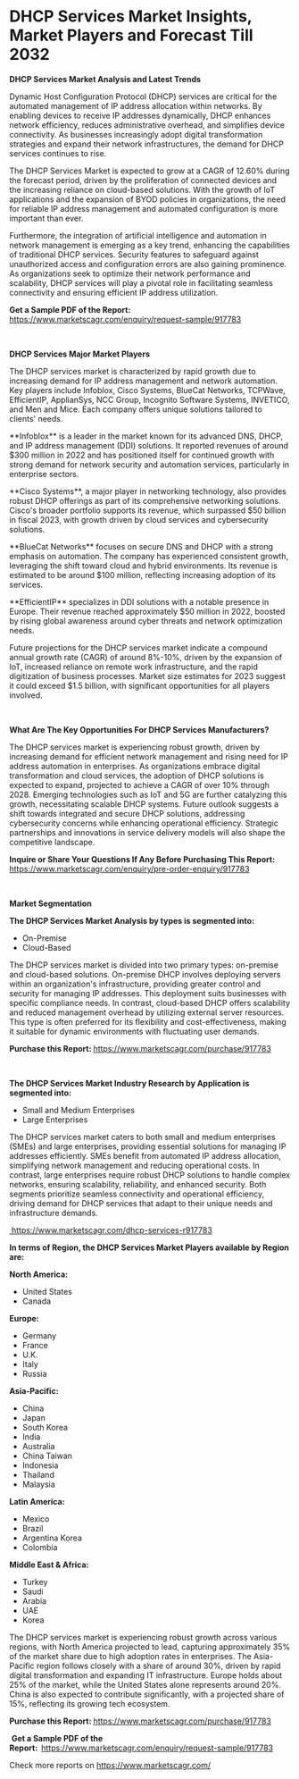 <p><h1>DHCP Services Market Insights, Market Players and Forecast Till 2032</h1></p><p><strong>DHCP Services Market Analysis and Latest Trends</strong></p>
<p><p>Dynamic Host Configuration Protocol (DHCP) services are critical for the automated management of IP address allocation within networks. By enabling devices to receive IP addresses dynamically, DHCP enhances network efficiency, reduces administrative overhead, and simplifies device connectivity. As businesses increasingly adopt digital transformation strategies and expand their network infrastructures, the demand for DHCP services continues to rise.</p><p>The DHCP Services Market is expected to grow at a CAGR of 12.60% during the forecast period, driven by the proliferation of connected devices and the increasing reliance on cloud-based solutions. With the growth of IoT applications and the expansion of BYOD policies in organizations, the need for reliable IP address management and automated configuration is more important than ever.</p><p>Furthermore, the integration of artificial intelligence and automation in network management is emerging as a key trend, enhancing the capabilities of traditional DHCP services. Security features to safeguard against unauthorized access and configuration errors are also gaining prominence. As organizations seek to optimize their network performance and scalability, DHCP services will play a pivotal role in facilitating seamless connectivity and ensuring efficient IP address utilization.</p></p>
<p><strong>Get a Sample PDF of the Report:&nbsp;</strong> <a href="https://www.marketscagr.com/enquiry/request-sample/917783?utm_campaign=2315&utm_medium=2&utm_source=Github&utm_content=ia&utm_term=05032025&utm_id=dhcp-services">https://www.marketscagr.com/enquiry/request-sample/917783</a></p>
<p>&nbsp;</p>
<p><strong>DHCP Services Major Market Players</strong></p>
<p><p>The DHCP services market is characterized by rapid growth due to increasing demand for IP address management and network automation. Key players include Infoblox, Cisco Systems, BlueCat Networks, TCPWave, EfficientIP, ApplianSys, NCC Group, Incognito Software Systems, INVETICO, and Men and Mice. Each company offers unique solutions tailored to clients' needs.</p><p>**Infoblox** is a leader in the market known for its advanced DNS, DHCP, and IP address management (DDI) solutions. It reported revenues of around $300 million in 2022 and has positioned itself for continued growth with strong demand for network security and automation services, particularly in enterprise sectors.</p><p>**Cisco Systems**, a major player in networking technology, also provides robust DHCP offerings as part of its comprehensive networking solutions. Cisco's broader portfolio supports its revenue, which surpassed $50 billion in fiscal 2023, with growth driven by cloud services and cybersecurity solutions.</p><p>**BlueCat Networks** focuses on secure DNS and DHCP with a strong emphasis on automation. The company has experienced consistent growth, leveraging the shift toward cloud and hybrid environments. Its revenue is estimated to be around $100 million, reflecting increasing adoption of its services.</p><p>**EfficientIP** specializes in DDI solutions with a notable presence in Europe. Their revenue reached approximately $50 million in 2022, boosted by rising global awareness around cyber threats and network optimization needs.</p><p>Future projections for the DHCP services market indicate a compound annual growth rate (CAGR) of around 8%-10%, driven by the expansion of IoT, increased reliance on remote work infrastructure, and the rapid digitization of business processes. Market size estimates for 2023 suggest it could exceed $1.5 billion, with significant opportunities for all players involved.</p></p>
<p>&nbsp;</p>
<p><strong>What Are The Key Opportunities For DHCP Services Manufacturers?</strong></p>
<p><p>The DHCP services market is experiencing robust growth, driven by increasing demand for efficient network management and rising need for IP address automation in enterprises. As organizations embrace digital transformation and cloud services, the adoption of DHCP solutions is expected to expand, projected to achieve a CAGR of over 10% through 2028. Emerging technologies such as IoT and 5G are further catalyzing this growth, necessitating scalable DHCP systems. Future outlook suggests a shift towards integrated and secure DHCP solutions, addressing cybersecurity concerns while enhancing operational efficiency. Strategic partnerships and innovations in service delivery models will also shape the competitive landscape.</p></p>
<p><strong>Inquire or Share Your Questions If Any Before Purchasing This Report:</strong> <a href="https://www.marketscagr.com/enquiry/pre-order-enquiry/917783?utm_campaign=2315&utm_medium=2&utm_source=Github&utm_content=ia&utm_term=05032025&utm_id=dhcp-services">https://www.marketscagr.com/enquiry/pre-order-enquiry/917783</a></p>
<p>&nbsp;</p>
<p><strong>Market Segmentation</strong></p>
<p><strong>The DHCP Services Market Analysis by types is segmented into:</strong></p>
<p><ul><li>On-Premise</li><li>Cloud-Based</li></ul></p>
<p><p>The DHCP services market is divided into two primary types: on-premise and cloud-based solutions. On-premise DHCP involves deploying servers within an organization's infrastructure, providing greater control and security for managing IP addresses. This deployment suits businesses with specific compliance needs. In contrast, cloud-based DHCP offers scalability and reduced management overhead by utilizing external server resources. This type is often preferred for its flexibility and cost-effectiveness, making it suitable for dynamic environments with fluctuating user demands.</p></p>
<p><strong>Purchase this Report:&nbsp;</strong><a href="https://www.marketscagr.com/purchase/917783?utm_campaign=2315&utm_medium=2&utm_source=Github&utm_content=ia&utm_term=05032025&utm_id=dhcp-services">https://www.marketscagr.com/purchase/917783</a></p>
<p>&nbsp;</p>
<p><strong>The DHCP Services Market Industry Research by Application is segmented into:</strong></p>
<p><ul><li>Small and Medium Enterprises</li><li>Large Enterprises</li></ul></p>
<p><p>The DHCP services market caters to both small and medium enterprises (SMEs) and large enterprises, providing essential solutions for managing IP addresses efficiently. SMEs benefit from automated IP address allocation, simplifying network management and reducing operational costs. In contrast, large enterprises require robust DHCP solutions to handle complex networks, ensuring scalability, reliability, and enhanced security. Both segments prioritize seamless connectivity and operational efficiency, driving demand for DHCP services that adapt to their unique needs and infrastructure demands.</p></p>
<p><a href="https://www.marketscagr.com/dhcp-services-r917783?utm_campaign=2315&utm_medium=2&utm_source=Github&utm_content=ia&utm_term=05032025&utm_id=dhcp-services">&nbsp;https://www.marketscagr.com/dhcp-services-r917783</a></p>
<p><strong>In terms of Region, the DHCP Services Market Players available by Region are:</strong></p>
<p>
    <p> <strong> North America: </strong>
        <ul>
            <li>United States</li>
            <li>Canada</li>
        </ul>
        </p> 
    <p> <strong> Europe: </strong>
        <ul>
            <li>Germany</li>
            <li>France</li>
            <li>U.K.</li>
            <li>Italy</li>
            <li>Russia</li>
        </ul>
        </p> 
    <p> <strong> Asia-Pacific: </strong>
        <ul>
            <li>China</li>
            <li>Japan</li>
            <li>South Korea</li>
            <li>India</li>
            <li>Australia</li>
            <li>China Taiwan</li>
            <li>Indonesia</li>
            <li>Thailand</li>
            <li>Malaysia</li>
        </ul>
        </p> 
    <p> <strong> Latin America: </strong>
        <ul>
            <li>Mexico</li>
            <li>Brazil</li>
            <li>Argentina Korea</li>
            <li>Colombia</li>
        </ul>
        </p> 
    <p> <strong> Middle East & Africa: </strong>
        <ul>
            <li>Turkey</li>
            <li>Saudi</li>
            <li>Arabia</li>
            <li>UAE</li>
            <li>Korea</li>
        </ul>
    </p>
    </p>
<p><p>The DHCP services market is experiencing robust growth across various regions, with North America projected to lead, capturing approximately 35% of the market share due to high adoption rates in enterprises. The Asia-Pacific region follows closely with a share of around 30%, driven by rapid digital transformation and expanding IT infrastructure. Europe holds about 25% of the market, while the United States alone represents around 20%. China is also expected to contribute significantly, with a projected share of 15%, reflecting its growing tech ecosystem.</p></p>
<p><strong>Purchase this Report: </strong><a href="https://www.marketscagr.com/purchase/917783?utm_campaign=2315&utm_medium=2&utm_source=Github&utm_content=ia&utm_term=05032025&utm_id=dhcp-services">https://www.marketscagr.com/purchase/917783</a></p>
<p>&nbsp;<strong>Get a Sample PDF of the Report:&nbsp;&nbsp;</strong><a href="https://www.marketscagr.com/enquiry/request-sample/917783?utm_campaign=2315&utm_medium=2&utm_source=Github&utm_content=ia&utm_term=05032025&utm_id=dhcp-services">https://www.marketscagr.com/enquiry/request-sample/917783</a></p>
<p><strong></strong></p>
<p>Check more reports on <a href="https://www.marketscagr.com/?utm_campaign=2315&utm_medium=2&utm_source=Github&utm_content=ia&utm_term=05032025&utm_id=dhcp-services">https://www.marketscagr.com/</a></p>